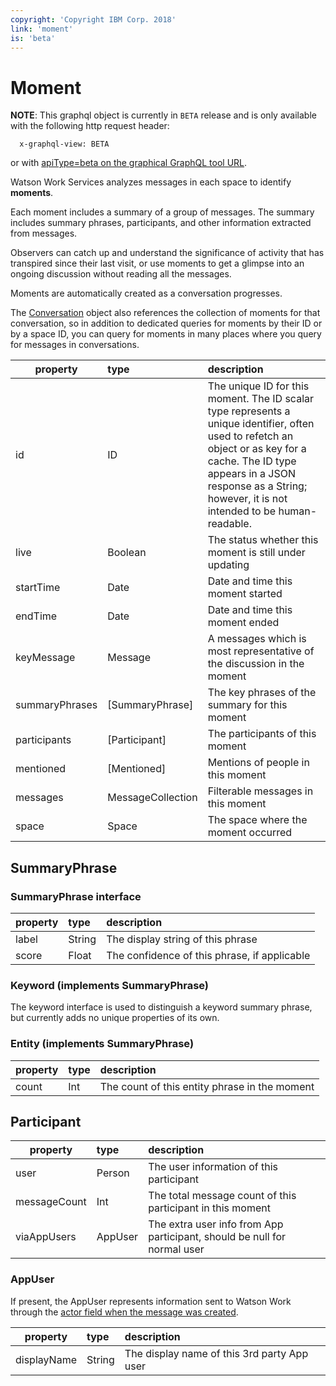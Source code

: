 ```yaml
---
copyright: 'Copyright IBM Corp. 2018'
link: 'moment'
is: 'beta'
---
```

# Moment

**NOTE**: This graphql object is currently in `BETA` release and is only available with the following http request header:

      x-graphql-view: BETA

or with <a href="https://developer.watsonwork.ibm.com/tools/graphql?apiType=beta" target="_blank" >apiType=beta on the graphical GraphQL tool URL</a>.


Watson Work Services analyzes messages in each space to identify **moments**.

Each moment includes a summary of a group of messages. The summary includes summary phrases, participants, and other information extracted from messages.

Observers can catch up and understand the significance of activity that has transpired since their last visit, or use moments to get a glimpse into an ongoing discussion without reading all the messages.

Moments are automatically created as a conversation progresses.

The [Conversation](./guides/V1_conversation_main.md) object also references the collection of moments for that conversation, so in addition to dedicated queries for moments by their ID or by a space ID, you can query for moments in many places where you query for messages in conversations.

| property      | type          | description  |
| ------------- |:------------- |:-----|
| id | ID | The unique ID for this moment. The ID scalar type represents a unique identifier, often used to refetch an object or as key for a cache. The ID type appears in a JSON response as a String; however, it is not intended to be human-readable. |
| live | Boolean | The status whether this moment is still under updating |
| startTime | Date | Date and time this moment started |
| endTime | Date | Date and time this moment ended |
| keyMessage | Message | A messages which is most representative of the discussion in the moment |
| summaryPhrases | [SummaryPhrase] | The key phrases of the summary for this moment |
| participants | [Participant] | The participants of this moment |
| mentioned | [Mentioned] | Mentions of people in this moment |
| messages | MessageCollection | Filterable messages in this moment |
| space | Space | The space where the moment occurred |

## SummaryPhrase
### SummaryPhrase interface
| property      | type          | description  |
| ------------- |:------------- |:-----|
| label | String | The display string of this phrase |
| score | Float | The confidence of this phrase, if applicable |

### Keyword (implements SummaryPhrase)

The keyword interface is used to distinguish a keyword summary phrase, but currently adds no unique properties of its own.

### Entity (implements SummaryPhrase)
| property      | type          | description  |
| ------------- |:------------- |:-----|
| count | Int | The count of this entity phrase in the moment |


## Participant
| property      | type          | description  |
| ------------- |:------------- |:-----|
| user | Person | The user information of this participant |
| messageCount | Int | The total message count of this participant in this moment |
| viaAppUsers | AppUser | The extra user info from App participant, should be null for normal user |

### AppUser

If present, the AppUser represents information sent to Watson Work through the [actor field when the message was created](./guides/V1_wwsg_Spaces.md).

| property      | type          | description  |
| ------------- |:------------- |:-----|
| displayName | String | The display name of this 3rd party App user |
